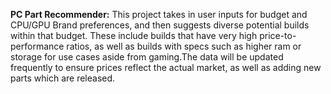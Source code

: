 **PC Part Recommender:**
This project takes in user inputs for budget and CPU/GPU Brand preferences, and then suggests diverse potential builds within that budget. These include builds that have very high price-to-performance ratios, as well as builds with specs such as higher ram or storage for use cases aside from gaming.The data will be updated frequently to ensure prices reflect the actual market, as well as adding new parts which are released.
